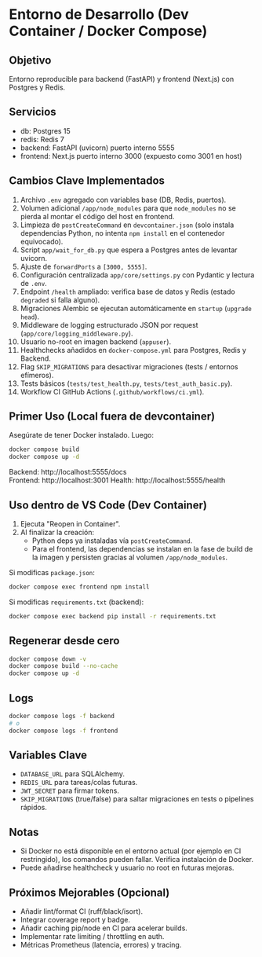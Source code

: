 # Entorno de Desarrollo (Dev Container / Docker Compose)

## Objetivo
Entorno reproducible para backend (FastAPI) y frontend (Next.js) con Postgres y Redis.

## Servicios
- db: Postgres 15
- redis: Redis 7
- backend: FastAPI (uvicorn) puerto interno 5555
- frontend: Next.js puerto interno 3000 (expuesto como 3001 en host)

## Cambios Clave Implementados
1. Archivo `.env` agregado con variables base (DB, Redis, puertos).
2. Volumen adicional `/app/node_modules` para que `node_modules` no se pierda al montar el código del host en frontend.
3. Limpieza de `postCreateCommand` en `devcontainer.json` (solo instala dependencias Python, no intenta `npm install` en el contenedor equivocado).
4. Script `app/wait_for_db.py` que espera a Postgres antes de levantar uvicorn.
5. Ajuste de `forwardPorts` a `[3000, 5555]`.
 6. Configuración centralizada `app/core/settings.py` con Pydantic y lectura de `.env`.
 7. Endpoint `/health` ampliado: verifica base de datos y Redis (estado `degraded` si falla alguno).
 8. Migraciones Alembic se ejecutan automáticamente en `startup` (`upgrade head`).
 9. Middleware de logging estructurado JSON por request (`app/core/logging_middleware.py`).
 10. Usuario no-root en imagen backend (`appuser`).
 11. Healthchecks añadidos en `docker-compose.yml` para Postgres, Redis y Backend.
 12. Flag `SKIP_MIGRATIONS` para desactivar migraciones (tests / entornos efímeros).
 13. Tests básicos (`tests/test_health.py`, `tests/test_auth_basic.py`).
 14. Workflow CI GitHub Actions (`.github/workflows/ci.yml`).

## Primer Uso (Local fuera de devcontainer)
Asegúrate de tener Docker instalado. Luego:
```bash
docker compose build
docker compose up -d
```
Backend: http://localhost:5555/docs  
Frontend: http://localhost:3001
Health: http://localhost:5555/health

## Uso dentro de VS Code (Dev Container)
1. Ejecuta "Reopen in Container".
2. Al finalizar la creación:
   - Python deps ya instaladas vía `postCreateCommand`.
   - Para el frontend, las dependencias se instalan en la fase de build de la imagen y persisten gracias al volumen `/app/node_modules`.

Si modificas `package.json`:
```bash
docker compose exec frontend npm install
```

Si modificas `requirements.txt` (backend):
```bash
docker compose exec backend pip install -r requirements.txt
```

## Regenerar desde cero
```bash
docker compose down -v
docker compose build --no-cache
docker compose up -d
```

## Logs
```bash
docker compose logs -f backend
# o
docker compose logs -f frontend
```

## Variables Clave
- `DATABASE_URL` para SQLAlchemy.
- `REDIS_URL` para tareas/colas futuras.
- `JWT_SECRET` para firmar tokens.
- `SKIP_MIGRATIONS` (true/false) para saltar migraciones en tests o pipelines rápidos.

## Notas
- Si Docker no está disponible en el entorno actual (por ejemplo en CI restringido), los comandos pueden fallar. Verifica instalación de Docker.
- Puede añadirse healthcheck y usuario no root en futuras mejoras.

## Próximos Mejorables (Opcional)
 - Añadir lint/format CI (ruff/black/isort).
 - Integrar coverage report y badge.
 - Añadir caching pip/node en CI para acelerar builds.
 - Implementar rate limiting / throttling en auth.
 - Métricas Prometheus (latencia, errores) y tracing.
